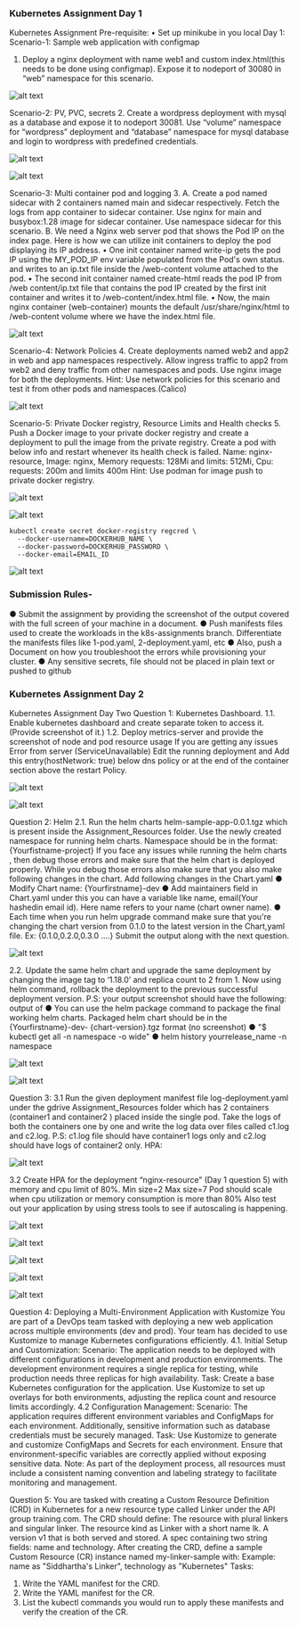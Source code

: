 ### Kubernetes Assignment Day 1

Kubernetes Assignment
Pre-requisite:
• Set up minikube in you local
Day 1: 
Scenario-1: Sample web application with configmap
1. Deploy a nginx deployment with name web1 and custom index.html(this needs to be 
done using configmap). Expose it to nodeport of 30080 in “web” namespace for this 
scenario.

![alt text](image.png)


Scenario-2: PV, PVC, secrets
2. Create a wordpress deployment with mysql as a database and expose it to nodeport 
30081. Use “volume” namespace for “wordpress” deployment and “database” namespace 
for mysql database and login to wordpress with predefined credentials.

![alt text](image-7.png)

![alt text](image-8.png)


Scenario-3: Multi container pod and logging
3. A. Create a pod named sidecar with 2 containers named main and sidecar respectively. 
Fetch the logs from app container to sidecar container. Use nginx for main and 
busybox:1.28 image for sidecar container. Use namespace sidecar for this scenario.
B. We need a Nginx web server pod that shows the Pod IP on the index page.
Here is how we can utilize init containers to deploy the pod displaying its IP address.
• One init container named write-ip gets the pod IP using the MY_POD_IP env 
variable populated from the Pod's own status. and writes to an ip.txt file inside the 
/web-content volume attached to the pod.
• The second init container named create-html reads the pod IP from /web content/ip.txt file that contains the pod IP created by the first init container and 
writes it to /web-content/index.html file.
• Now, the main nginx container (web-container) mounts the default 
/usr/share/nginx/html to /web-content volume where we have the index.html file.

![alt text](image-6.png)


Scenario-4: Network Policies 
4. Create deployments named web2 and app2 in web and app namespaces respectively. 
Allow ingress traffic to app2 from web2 and deny traffic from other namespaces and 
pods. Use nginx image for both the deployments.
Hint: Use network policies for this scenario and test it from other pods and 
namespaces.(Calico)

![alt text](image-5.png)

Scenario-5: Private Docker registry, Resource Limits and Health checks
5. Push a Docker image to your private docker registry and create a deployment to pull the 
image from the private registry. Create a pod with below info and restart whenever its 
health check is failed. 
Name: nginx-resource, Image: nginx, Memory requests: 128Mi and limits: 512Mi, Cpu: 
requests: 200m and limits 400m
Hint: Use podman for image push to private docker registry.

![alt text](image-1.png)

![alt text](image-2.png)

```
kubectl create secret docker-registry regcred \
  --docker-username=DOCKERHUB_NAME \
  --docker-password=DOCKERHUB_PASSWORD \
  --docker-email=EMAIL_ID
```
![alt text](image-3.png)


### Submission Rules-
● Submit the assignment by providing the screenshot of the output covered with the full 
screen of your machine in a document.
● Push manifests files used to create the workloads in the k8s-assignments branch. 
Differentiate the manifests files like 1-pod.yaml, 2-deployment.yaml, etc
● Also, push a Document on how you troubleshoot the errors while provisioning your 
cluster.
● Any sensitive secrets, file should not be placed in plain text or pushed to github


### Kubernetes Assignment Day 2

Kubernetes Assignment Day Two
Question 1: Kubernetes Dashboard. 
1.1. Enable kubernetes dashboard and create separate token to access 
it.(Provide screenshot of it.)
1.2. Deploy metrics-server and provide the screenshot of node and pod resource 
usage
If you are getting any issues 
Error from server (ServiceUnavailable)
Edit the running deployment and Add this entry(hostNetwork: true) below dns 
policy or at the end of the container section above the restart Policy. 

<!-- ![alt text](image-21.png) -->

<!-- ![alt text](image-20.png) -->

<!-- ![alt text](image-22.png) -->

<!-- ![alt text](image-24.png) -->

<!-- ![alt text](image-23.png) -->

![alt text](image-25.png)

![alt text](image-26.png)

Question 2: Helm
2.1. Run the helm charts helm-sample-app-0.0.1.tgz which is present inside the 
Assignment_Resources folder.
Use the newly created namespace for running helm charts. 
Namespace should be in the format: {Yourfistname-project}
If you face any issues while running the helm charts , then debug those errors 
and 
make sure that the helm chart is deployed properly. While you debug those 
errors also make sure that you also make following changes in the chart.
Add following changes in the Chart.yaml
● Modify Chart name: {Yourfirstname}-dev
● Add maintainers field in Chart.yaml under this you can have a variable like 
name, email(Your hashedin email id). Here name refers to your name 
(chart owner name).
● Each time when you run helm upgrade command make sure that you're 
changing the chart version from 0.1.0 to the latest version in the 
Chart,yaml file. Ex: {0.1.0,0.2.0,0.3.0 ….}
Submit the output along with the next question.

![alt text](image-17.png)

2.2. Update the same helm chart and upgrade the same deployment by changing 
the image tag to ‘1.18.0’ and replica count to 2 from 1. 
Now using helm command, rollback the deployment to the previous successful 
deployment version.
P.S: your output screenshot should have the following: 
output of 
● You can use the helm package command to package the final working 
helm charts. Packaged helm chart should be in the {Yourfirstname}-dev-
{chart-version}.tgz format (no screenshot)
● "$ kubectl get all -n namespace -o wide" 
● helm history yourrelease_name -n namespace


![alt text](image-18.png)


![alt text](image-19.png)

Question 3: 
3.1 Run the given deployment manifest file log-deployment.yaml under the gdrive 
Assignment_Resources folder which has 2 containers (container1 and container2 ) 
placed inside the single pod. 
Take the logs of both the containers one by one and write the log data over files 
called c1.log and c2.log.
P.S: c1.log file should have container1 logs only and c2.log should have logs of 
container2 only.
HPA:

![alt text](image-9.png)


3.2 Create HPA for the deployment “nginx-resource” (Day 1 question 5) with memory 
and cpu limit of 80%.
Min size=2
Max size=7
Pod should scale when cpu utilization or memory consumption is more than 80%
Also test out your application by using stress tools to see if autoscaling is 
happening.

![alt text](image-10.png)

![alt text](image-12.png)

<!-- ![alt text](image-13.png) -->

![alt text](image-14.png)

<!-- ![alt text](image-15.png) -->

![alt text](image-16.png)

![alt text](image-11.png)

Question 4: 
Deploying a Multi-Environment Application with Kustomize 
You are part of a DevOps team tasked with deploying a new web application across 
multiple environments (dev and prod). Your team has decided to use Kustomize to 
manage Kubernetes configurations efficiently. 
4.1. Initial Setup and Customization: 
Scenario: The application needs to be deployed with different configurations in 
development and production environments. The development environment requires 
a single replica for testing, while production needs three replicas for high 
availability. 
Task: Create a base Kubernetes configuration for the application. Use Kustomize 
to set up overlays for both environments, adjusting the replica count and resource 
limits accordingly. 
4.2 Configuration Management: 
Scenario: The application requires different environment variables and ConfigMaps 
for each environment. Additionally, sensitive information such as database 
credentials must be securely managed. 
Task: Use Kustomize to generate and customize ConfigMaps and Secrets for each 
environment. Ensure that environment-specific variables are correctly applied 
without exposing sensitive data. 
Note: As part of the deployment process, all resources must include a consistent 
naming convention and labeling strategy to facilitate monitoring and management.


Question 5: 
You are tasked with creating a Custom Resource Definition (CRD) in Kubernetes for 
a new resource type called Linker under the API group training.com.
The CRD should define:
The resource with plural linkers and singular linker.
The resource kind as Linker with a short name lk.
A version v1 that is both served and stored.
A spec containing two string fields: name and technology. After creating the CRD, 
define a sample Custom Resource (CR) instance named my-linker-sample with:
Example: name as "Siddhartha's Linker", technology as "Kubernetes"
Tasks:
1. Write the YAML manifest for the CRD.
2. Write the YAML manifest for the CR.
3. List the kubectl commands you would run to apply these manifests and verify the 
creation of the CR.
